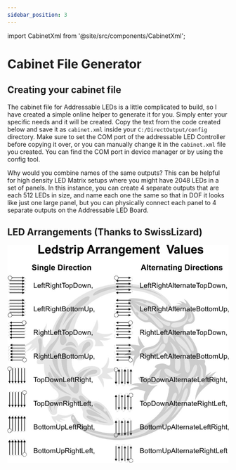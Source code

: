 ```yaml
---
sidebar_position: 3
---
```


import CabinetXml from '@site/src/components/CabinetXml';

# Cabinet File Generator

## Creating your cabinet file

The cabinet file for Addressable LEDs is a little complicated to build, so I have created a simple online helper to generate it for you. Simply enter your specific needs and it will be created. Copy the text from the code created below and save it as `cabinet.xml` inside your `C:/DirectOutput/config` directory. Make sure to set the COM port of the addressable LED Controller before copying it over, or you can manually change it in the `cabinet.xml` file you created. You can find the COM port in device manager or by using the config tool.

Why would you combine names of the same outputs? This can be helpful for high density LED Matrix setups where you might have 2048 LEDs in a set of panels. In this instance, you can create 4 separate outputs that are each 512 LEDs in size, and name each one the same so that in DOF it looks like just one large panel, but you can physically connect each panel to 4 separate outputs on the Addressable LED Board.

<CabinetXml></CabinetXml>

## LED Arrangements (Thanks to SwissLizard)

![image](./img/LEDDirections.png)